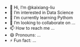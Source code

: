 - 👋 Hi, I’m @kaixiang-liu
- 👀 I’m interested in Data Science
- 🌱 I’m currently learning Pythom
- 💞️ I’m looking to collaborate on ...
- 📫 How to reach me ...
- 😄 Pronouns: ...
- ⚡ Fun fact: ...

<!---
kaixiang-liu/kaixiang-liu is a ✨ special ✨ repository because its `README.md` (this file) appears on your GitHub profile.
You can click the Preview link to take a look at your changes.
--->
